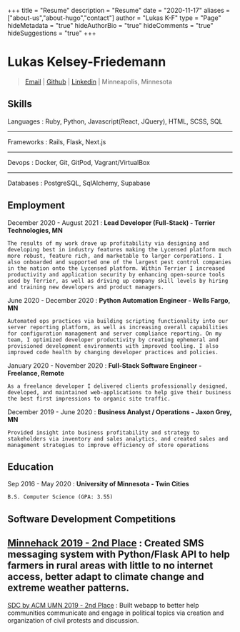 +++
title = "Resume"
description = "Resume"
date = "2020-11-17"
aliases = ["about-us","about-hugo","contact"]
author = "Lukas K-F"
type = "Page"
hideMetadata = "true"
hideAuthorBio = "true"
hideComments = "true"
hideSuggestions = "true"
+++

Lukas Kelsey-Friedemann
===========

> [Email](lukaskf@gmail.com) |
> [Github](https://github.com/lukaskf) |
> [Linkedin](https://linkedin.com/in/lukas-k-1621a1171) |
> Minneapolis, Minnesota

Skills
------

Languages
:   Ruby, Python, Javascript(React, JQuery), HTML, SCSS, SQL

----- 

Frameworks
:	Rails, Flask, Next.js

----

Devops
:	Docker, Git, GitPod, Vagrant/VirtualBox

----

Databases
:	PostgreSQL, SqlAlchemy, Supabase

Employment
---------------

December 2020 - August 2021
:   **Lead Developer (Full-Stack) - Terrier Technologies, MN**

    The results of my work drove up profitability via designing and developing best in industry features making the Lycensed platform much more robust, feature rich, and marketable to larger corporations. I also onboarded and supported one of the largest pest control companies in the nation onto the Lycensed platform. Within Terrier I increased productivity and application security by enhancing open-source tools used by Terrier, as well as driving up company skill levels by hiring and training new developers and product managers. 



June 2020 - December 2020
:   **Python Automation Engineer - Wells Fargo, MN**

    Automated ops practices via building scripting functionality into our server reporting platform, as well as increasing overall capabilities for configuration management and server compliance reporting. On my team, I optimized developer productivity by creating ephemeral and provisioned development environments with improved tooling. I also improved code health by changing developer practices and policies.



January 2020 - November 2020
:   **Full-Stack Software Engineer - Freelance, Remote**

	As a freelance developer I delivered clients professionally designed, developed, and maintained web-applications to help give their business the best first impressions to organic site traffic. 


December 2019 - June 2020
:   **Business Analyst / Operations - Jaxon Grey, MN**
	
	Provided insight into business profitability and strategy to stakeholders via inventory and sales analytics, and created sales and management strategies to improve efficiency of store operations

Education
---------

Sep 2016 - May 2020
:   **University of Minnesota - Twin Cities**
	
	B.S. Computer Science (GPA: 3.55)

Software Development Competitions
-----------------

[Minnehack 2019 - 2nd Place](https://github.com/theSem/Salad)
:   Created SMS messaging system with Python/Flask API to help farmers in rural areas with little to no internet access, better adapt to climate change and extreme weather patterns.
----

[SDC by ACM UMN 2019 - 2nd Place](https://github.umn.edu/kelse111/mob)
:   Built webapp to better help communities communicate and engage in political topics via creation and organization of civil protests and discussion.


